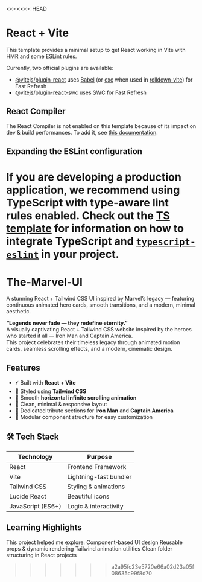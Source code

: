 <<<<<<< HEAD
# React + Vite

This template provides a minimal setup to get React working in Vite with HMR and some ESLint rules.

Currently, two official plugins are available:

- [@vitejs/plugin-react](https://github.com/vitejs/vite-plugin-react/blob/main/packages/plugin-react) uses [Babel](https://babeljs.io/) (or [oxc](https://oxc.rs) when used in [rolldown-vite](https://vite.dev/guide/rolldown)) for Fast Refresh
- [@vitejs/plugin-react-swc](https://github.com/vitejs/vite-plugin-react/blob/main/packages/plugin-react-swc) uses [SWC](https://swc.rs/) for Fast Refresh

## React Compiler

The React Compiler is not enabled on this template because of its impact on dev & build performances. To add it, see [this documentation](https://react.dev/learn/react-compiler/installation).

## Expanding the ESLint configuration

If you are developing a production application, we recommend using TypeScript with type-aware lint rules enabled. Check out the [TS template](https://github.com/vitejs/vite/tree/main/packages/create-vite/template-react-ts) for information on how to integrate TypeScript and [`typescript-eslint`](https://typescript-eslint.io) in your project.
=======
# The-Marvel-UI
A stunning React + Tailwind CSS UI inspired by Marvel’s legacy — featuring continuous animated hero cards, smooth transitions, and a modern, minimal aesthetic.

 **“Legends never fade — they redefine eternity.”**  
 A visually captivating React + Tailwind CSS website inspired by the heroes who started it all — Iron Man and Captain America.  
 This project celebrates their timeless legacy through animated motion cards, seamless scrolling effects, and a modern, cinematic design.

## Features

- ⚡ Built with **React + Vite**
- 🎨 Styled using **Tailwind CSS**
- 🧭 Smooth **horizontal infinite scrolling animation**
- 🦾 Clean, minimal & responsive layout
- 💬 Dedicated tribute sections for **Iron Man** and **Captain America**
- 🧩 Modular component structure for easy customization

## 🛠️ Tech Stack

| Technology | Purpose |
|-------------|----------|
| React | Frontend Framework |
| Vite | Lightning-fast bundler |
| Tailwind CSS | Styling & animations |
| Lucide React | Beautiful icons |
| JavaScript (ES6+) | Logic & interactivity |

## Learning Highlights

This project helped me explore:
Component-based UI design
Reusable props & dynamic rendering
Tailwind animation utilities
Clean folder structuring in React projects
>>>>>>> a2a95fc23e5720e66a02d23a05f08635c99f8d70
